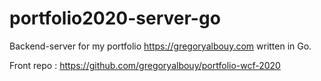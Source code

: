 # portfolio2020-server-go

Backend-server for my portfolio https://gregoryalbouy.com written in Go.

Front repo : https://github.com/gregoryalbouy/portfolio-wcf-2020